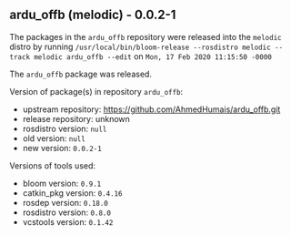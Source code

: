 ## ardu_offb (melodic) - 0.0.2-1

The packages in the `ardu_offb` repository were released into the `melodic` distro by running `/usr/local/bin/bloom-release --rosdistro melodic --track melodic ardu_offb --edit` on `Mon, 17 Feb 2020 11:15:50 -0000`

The `ardu_offb` package was released.

Version of package(s) in repository `ardu_offb`:

- upstream repository: https://github.com/AhmedHumais/ardu_offb.git
- release repository: unknown
- rosdistro version: `null`
- old version: `null`
- new version: `0.0.2-1`

Versions of tools used:

- bloom version: `0.9.1`
- catkin_pkg version: `0.4.16`
- rosdep version: `0.18.0`
- rosdistro version: `0.8.0`
- vcstools version: `0.1.42`


